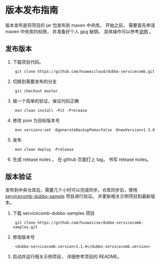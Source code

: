 # 版本发布指南

版本发布是将项目的 jar 包发布到 maven 中央库。 开始之前， 需要首先申请 maven 中央库的权限，
并准备好个人 gpg 秘钥。 具体操作可以参考[说明][osstype guide] 。

## 发布版本

1. 下载项目代码。

        git clone https://github.com/huaweicloud/dubbo-servicecomb.git
        
2. 切换到需要发布的分支

        git checkout master
        
3. 做一个简单的验证，保证代码正确

        mvn clean install -Pit -Prelease
        
4. 修改 pom 为目标版本号

        mvn versions:set -DgenerateBackupPoms=false -DnewVersion=1.3.0
        
5. 发布

        mvn clean deploy -Prelease

6. 生成 release notes 。 在 github 页面打上 tag， 书写 release notes。

## 版本验证

发布到中央仓库后，需要几个小时可以完成同步。仓库同步后，使用 [servicecomb-dubbo-sample][servicecomb-dubbo-sample]
项目进行验证。 并更新相关示例项目到最新版本。 

1. 下载 servicecomb-dubbo-samples 项目

        git clone https://github.com/huaweicse/dubbo-servicecomb-samples.git

2. 修改版本号

        <dubbo-servicecomb.version>1.1.0</dubbo-servicecomb.version>

3. 启动并运行相关示例项目， 详细参考项目的 README。




[osstype guide]: https://www.cnblogs.com/softidea/p/6743108.html
[servicecomb-dubbo-sample]: https://github.com/huaweicse/dubbo-servicecomb-samples